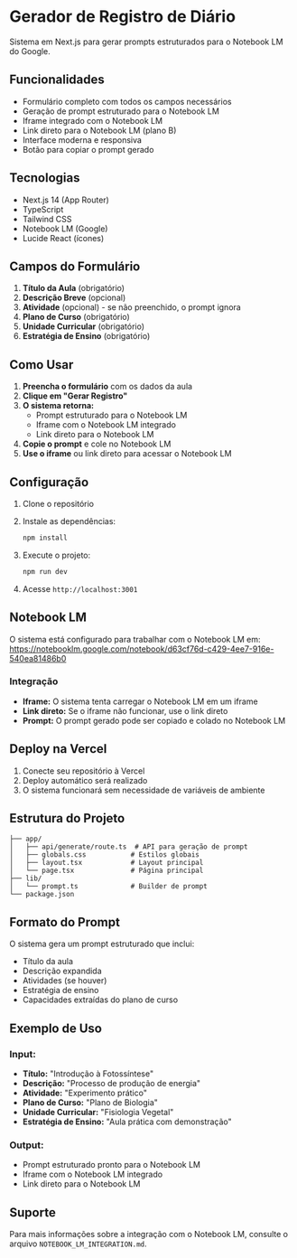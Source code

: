 # Gerador de Registro de Diário

Sistema em Next.js para gerar prompts estruturados para o Notebook LM do Google.

## Funcionalidades

- Formulário completo com todos os campos necessários
- Geração de prompt estruturado para o Notebook LM
- Iframe integrado com o Notebook LM
- Link direto para o Notebook LM (plano B)
- Interface moderna e responsiva
- Botão para copiar o prompt gerado

## Tecnologias

- Next.js 14 (App Router)
- TypeScript
- Tailwind CSS
- Notebook LM (Google)
- Lucide React (ícones)

## Campos do Formulário

1. **Título da Aula** (obrigatório)
2. **Descrição Breve** (opcional)
3. **Atividade** (opcional) - se não preenchido, o prompt ignora
4. **Plano de Curso** (obrigatório)
5. **Unidade Curricular** (obrigatório)
6. **Estratégia de Ensino** (obrigatório)

## Como Usar

1. **Preencha o formulário** com os dados da aula
2. **Clique em "Gerar Registro"**
3. **O sistema retorna:**
   - Prompt estruturado para o Notebook LM
   - Iframe com o Notebook LM integrado
   - Link direto para o Notebook LM
4. **Copie o prompt** e cole no Notebook LM
5. **Use o iframe** ou link direto para acessar o Notebook LM

## Configuração

1. Clone o repositório
2. Instale as dependências:
   ```bash
   npm install
   ```

3. Execute o projeto:
   ```bash
   npm run dev
   ```

4. Acesse `http://localhost:3001`

## Notebook LM

O sistema está configurado para trabalhar com o Notebook LM em:
https://notebooklm.google.com/notebook/d63cf76d-c429-4ee7-916e-540ea81486b0

### Integração

- **Iframe:** O sistema tenta carregar o Notebook LM em um iframe
- **Link direto:** Se o iframe não funcionar, use o link direto
- **Prompt:** O prompt gerado pode ser copiado e colado no Notebook LM

## Deploy na Vercel

1. Conecte seu repositório à Vercel
2. Deploy automático será realizado
3. O sistema funcionará sem necessidade de variáveis de ambiente

## Estrutura do Projeto

```
├── app/
│   ├── api/generate/route.ts  # API para geração de prompt
│   ├── globals.css           # Estilos globais
│   ├── layout.tsx            # Layout principal
│   └── page.tsx              # Página principal
├── lib/
│   └── prompt.ts             # Builder de prompt
└── package.json
```

## Formato do Prompt

O sistema gera um prompt estruturado que inclui:
- Título da aula
- Descrição expandida
- Atividades (se houver)
- Estratégia de ensino
- Capacidades extraídas do plano de curso

## Exemplo de Uso

### Input:
- **Título:** "Introdução à Fotossíntese"
- **Descrição:** "Processo de produção de energia"
- **Atividade:** "Experimento prático"
- **Plano de Curso:** "Plano de Biologia"
- **Unidade Curricular:** "Fisiologia Vegetal"
- **Estratégia de Ensino:** "Aula prática com demonstração"

### Output:
- Prompt estruturado pronto para o Notebook LM
- Iframe com o Notebook LM integrado
- Link direto para o Notebook LM

## Suporte

Para mais informações sobre a integração com o Notebook LM, consulte o arquivo `NOTEBOOK_LM_INTEGRATION.md`.
